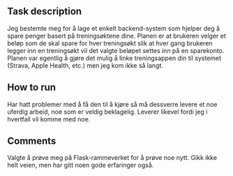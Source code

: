 ## Task description
Jeg bestemte meg for å lage et enkelt backend-system som hjelper deg å spare penger basert på treningsøktene dine. Planen er at brukeren velger et beløp som de skal spare for hver treningsøkt slik at hver gang brukeren legger inn en treningsøkt vil det valgte beløpet settes inn på en sparekonto. Planen var egentlig å gjøre det mulig å linke treningsappen din til systemet (Strava, Apple Health, etc.) men jeg kom ikke så langt.

## How to run
Har hatt problemer med å få den til å kjøre så må dessverre levere et noe uferdig arbeid, noe som er veldig beklagelig. Leverer likevel fordi jeg i hvertfall vil komme med noe. 

## Comments
Valgte å prøve meg på Flask-rammeverket for å prøve noe nytt. Gikk ikke helt veien, men har gitt noen gode erfaringer også. 
